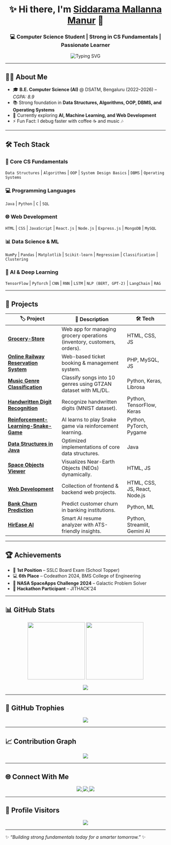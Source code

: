 <!-- Profile Header -->
<h1 align="center">✨ Hi there, I'm <a href="https://github.com/siddarammanur656">Siddarama Mallanna Manur</a> 👋</h1>
<h3 align="center">💻 Computer Science Student | Strong in CS Fundamentals | Passionate Learner</h3>

<p align="center">
  <img src="https://readme-typing-svg.herokuapp.com?font=Fira+Code&pause=1000&color=00F7FF&center=true&vCenter=true&width=500&lines=CS+Fundamentals:+DSA%2C+OOP%2C+DBMS%2C+OS;Learning+AI+%26+ML;Exploring+Web+Development;Always+Eager+to+Learn+New+Things+🚀" alt="Typing SVG" />
</p>

---

## 👨‍💻 About Me  
- 🎓 **B.E. Computer Science (AI)** @ DSATM, Bengaluru (2022–2026) – *CGPA: 8.9*  
- 📚 Strong foundation in **Data Structures, Algorithms, OOP, DBMS, and Operating Systems**  
- 🌱 Currently exploring **AI, Machine Learning, and Web Development**  
- ⚡ Fun Fact: I debug faster with coffee ☕ and music 🎶  

---

## 🛠️ Tech Stack  

### 📌 Core CS Fundamentals  
`Data Structures` | `Algorithms` | `OOP` | `System Design Basics` | `DBMS` | `Operating Systems`

### 💻 Programming Languages  
`Java` | `Python` | `C` | `SQL`

### 🌐 Web Development  
`HTML` | `CSS` | `JavaScript` | `React.js` | `Node.js` | `Express.js` | `MongoDB` | `MySQL`

### 📊 Data Science & ML  
`NumPy` | `Pandas` | `Matplotlib` | `Scikit-learn` | `Regression` | `Classification` | `Clustering`

### 🤖 AI & Deep Learning  
`TensorFlow` | `PyTorch` | `CNN` | `RNN` | `LSTM` | `NLP (BERT, GPT-2)` | `LangChain` | `RAG`

---

## 🚀 Projects  

| 🏷️ Project | 📖 Description | 🛠️ Tech |
|------------|----------------|----------|
| [**Grocery-Store**](https://github.com/siddarammanur656/Grocery-Store) | Web app for managing grocery operations (inventory, customers, orders). | HTML, CSS, JS |
| [**Online Railway Reservation System**](https://github.com/siddarammanur656/Online-Railway-Reservation-System) | Web-based ticket booking & management system. | PHP, MySQL, JS |
| [**Music Genre Classification**](https://github.com/siddarammanur656/Music_Genre_Classification) | Classify songs into 10 genres using GTZAN dataset with ML/DL. | Python, Keras, Librosa |
| [**Handwritten Digit Recognition**](https://github.com/siddarammanur656/Handwritten_Digit_Recognition) | Recognize handwritten digits (MNIST dataset). | Python, TensorFlow, Keras |
| [**Reinforcement-Learning-Snake-Game**](https://github.com/siddarammanur656/reinforcement-snake) | AI learns to play Snake game via reinforcement learning. | Python, PyTorch, Pygame |
| [**Data Structures in Java**](https://github.com/siddarammanur656/Data-Structure-Java) | Optimized implementations of core data structures. | Java |
| [**Space Objects Viewer**](https://github.com/siddarammanur656/space-objects-viewer) | Visualizes Near-Earth Objects (NEOs) dynamically. | HTML, JS |
| [**Web Development**](https://github.com/siddarammanur656/WEB-DEVELOPMENT) | Collection of frontend & backend web projects. | HTML, CSS, JS, React, Node.js |
| [**Bank Churn Prediction**](https://github.com/siddarammanur656/bank-customer-churn-prediction-model) | Predict customer churn in banking institutions. | Python, ML |
| [**HirEase AI**](https://github.com/siddarammanur656/HirEaseAI) | Smart AI resume analyzer with ATS-friendly insights. | Python, Streamlit, Gemini AI |

---

## 🏆 Achievements  
- 🥇 **1st Position** – SSLC Board Exam (School Topper)  
- 💻 **6th Place** – Codeathon 2024, BMS College of Engineering  
- 🚀 **NASA SpaceApps Challenge 2024** – Galactic Problem Solver  
- 🏅 **Hackathon Participant** – JITHACK’24  

---

## 📊 GitHub Stats  

<p align="center">
  <img src="https://github-readme-stats.vercel.app/api?username=siddarammanur656&show_icons=true&theme=tokyonight&hide_border=true" height="180em" />
  <img src="https://github-readme-streak-stats.herokuapp.com/?user=siddarammanur656&theme=tokyonight&hide_border=true" height="180em" />
</p>

<p align="center">
  <img src="https://github-readme-stats.vercel.app/api/top-langs/?username=siddarammanur656&layout=compact&theme=tokyonight&hide_border=true" />
</p>

---

## 🏅 GitHub Trophies  

<p align="center">
  <img src="https://github-profile-trophy.vercel.app/?username=siddarammanur656&theme=onedark&no-frame=true&row=1&column=6" />
</p>

---

## 📈 Contribution Graph  
<p align="center">
  <img src="https://github-readme-activity-graph.vercel.app/graph?username=siddarammanur656&theme=react-dark&hide_border=true" />
</p>

---

## 🌐 Connect With Me  

<p align="center">
  <a href="https://www.linkedin.com/in/siddarama-mallanna-manur-75555325b">
    <img src="https://img.shields.io/badge/LinkedIn-0A66C2?style=for-the-badge&logo=linkedin&logoColor=white" />
  </a>
  <a href="mailto:siddaramamallannamanur656@gmail.com">
    <img src="https://img.shields.io/badge/Gmail-D14836?style=for-the-badge&logo=gmail&logoColor=white" />
  </a>
  <a href="https://github.com/siddarammanur656">
    <img src="https://img.shields.io/badge/GitHub-171515?style=for-the-badge&logo=github&logoColor=white" />
  </a>
</p>

---

## 👀 Profile Visitors  
<p align="center">
  <img src="https://komarev.com/ghpvc/?username=siddarammanur656&label=Profile%20Views&color=0e75b6&style=for-the-badge" />
</p>

---

✨ *“Building strong fundamentals today for a smarter tomorrow.”* ✨  
